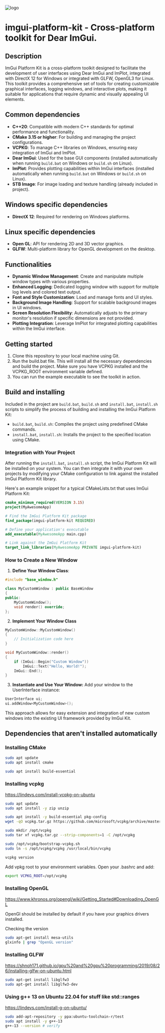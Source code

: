 
<img src="./imgui-platform-kit/resources/images/logo-bg.png" alt="logo">


imgui-platform-kit - Cross-platform toolkit for Dear ImGui.
===============================================


## Description
ImGui Platform Kit is a cross-platform toolkit designed to facilitate the development of user interfaces using Dear ImGui and ImPlot, integrated with DirectX 12 for Windows or integrated with GLFW, OpenGL3 for Linux. This toolkit provides a comprehensive set of tools for creating customizable graphical interfaces, logging windows, and interactive plots, making it suitable for applications that require dynamic and visually appealing UI elements.

## Common dependencies
- **C++20**: Compatible with modern C++ standards for optimal performance and functionality.
- **CMake 3.15 or higher**: For building and managing the project configurations.
- **VCPKG**: To manage C++ libraries on Windows, ensuring easy integration of ImGui and ImPlot.
- **Dear ImGui**: Used for the base GUI components (installed automatically when running ```build.bat``` on Windows or ```build.sh``` on Linux).
- **ImPlot**: Provides plotting capabilities within ImGui interfaces (installed automatically when running ```build.bat``` on Windows or ```build.sh``` on Linux).
- **STB Image**: For image loading and texture handling (already included in project).

## Windows specific dependencies
- **DirectX 12**: Required for rendering on Windows platforms.
  
## Linux specific dependencies
- **Open GL**: API for rendering 2D and 3D vector graphics.
- **GLFW**: Multi-platform library for OpenGL development on the desktop.

## Functionalities
- **Dynamic Window Management**: Create and manipulate multiple window types with various properties.
- **Enhanced Logging**: Dedicated logging window with support for multiple log levels and colored text output.
- **Font and Style Customization**: Load and manage fonts and UI styles.
- **Background Image Handling**: Support for scalable background images in UI windows.
- **Screen Resolution Flexibility**: Automatically adjusts to the primary monitor's resolution if specific dimensions are not provided.
- **Plotting Integration**: Leverage ImPlot for integrated plotting capabilities within the ImGui interface.

## Getting started

1. Clone this repository to your local machine using Git.
2. Run the build.bat file. This will install all the necessary dependencies and build the project. Make sure you have VCPKG installed and the VCPKG_ROOT environment variable defined.
3. You can run the example executable to see the toolkit in action.

## Build and installing

Included in the project are ```build.bat```, ```build.sh``` and ```install.bat```, ```install.sh``` scripts to simplify the process of building and installing the ImGui Platform Kit:
- ```build.bat```, ```build.sh```: Compiles the project using predefined CMake commands.
- ```install.bat```, ```install.sh```: Installs the project to the specified location using CMake.

### Integration with Your Project
After running the ```install.bat```, ```install.sh``` script, the ImGui Platform Kit will be installed on your system. You can then integrate it with your own projects by modifying your CMake configuration to link against the installed ImGui Platform Kit library.

Here's an example snippet for a typical CMakeLists.txt that uses ImGui Platform Kit:

```cmake
cmake_minimum_required(VERSION 3.15)
project(MyAwesomeApp)

# Find the ImGui Platform Kit package
find_package(imgui-platform-kit REQUIRED)

# Define your application's executable
add_executable(MyAwesomeApp main.cpp)

# Link against the ImGui Platform Kit
target_link_libraries(MyAwesomeApp PRIVATE imgui-platform-kit)
```

### How to Create a New Window

1. **Define Your Window Class**:
 ```cpp
 #include "base_window.h"

 class MyCustomWindow : public BaseWindow 
 {
 public:
     MyCustomWindow();
     void render() override;
 };
 ```
2. **Implement Your Window Class**
```cpp
MyCustomWindow::MyCustomWindow() 
{
    // Initialization code here
}

void MyCustomWindow::render() 
{
    if (ImGui::Begin("Custom Window")) 
        ImGui::Text("Hello, World!");
    ImGui::End();
}
 ```
3. **Instantiate and Use Your Window:**
Add your window to the UserInterface instance:
```cpp
UserInterface ui;
ui.addWindow<MyCustomWindow>();
```
This approach allows for easy extension and integration of new custom windows into the existing UI framework provided by ImGui Kit.

## Dependencies that aren't installed automatically

### Installing CMake

```bash
sudo apt update
sudo apt install cmake

sudo apt install build-essential
```

### Installing vcpkg

https://lindevs.com/install-vcpkg-on-ubuntu

```bash
sudo apt update
sudo apt install -y zip unzip

sudo apt install -y build-essential pkg-config
wget -qO vcpkg.tar.gz https://github.com/microsoft/vcpkg/archive/master.tar.gz

sudo mkdir /opt/vcpkg
sudo tar xf vcpkg.tar.gz --strip-components=1 -C /opt/vcpkg

sudo /opt/vcpkg/bootstrap-vcpkg.sh
sudo ln -s /opt/vcpkg/vcpkg /usr/local/bin/vcpkg

vcpkg version
```

Add vpkg root to your environment variables. Open your .bashrc and add:

```bash
export VCPKG_ROOT=/opt/vcpkg
```

### Installing OpenGL

https://www.khronos.org/opengl/wiki/Getting_Started#Downloading_OpenGL

OpenGl should be installed by default if you have your graphics drivers installed.

Checking the version

```bash
sudo apt-get install mesa-utils
glxinfo | grep "OpenGL version"
```

### Installing GLFW

https://shnoh171.github.io/gpu%20and%20gpu%20programming/2019/08/26/installing-glfw-on-ubuntu.html

```bash
sudo apt-get install libglfw3
sudo apt-get install libglfw3-dev
```

### Using g++ 13 on Ubuntu 22.04 for stuff like std::ranges

https://lindevs.com/install-g-on-ubuntu/

```bash
sudo add-apt-repository -y ppa:ubuntu-toolchain-r/test
sudo apt install -y g++-13
g++-13 --version # verify
```

